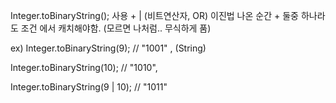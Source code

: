 Integer.toBinaryString(); 사용 + | (비트연산자, OR)
이진법 나온 순간 + 둘중 하나라도 조건 에서 캐치해야함. (모르면 나처럼.. 무식하게 품)

ex) Integer.toBinaryString(9); // "1001" , (String)  

Integer.toBinaryString(10); // "1010",  

Integer.toBinaryString(9 | 10);  // "1011"